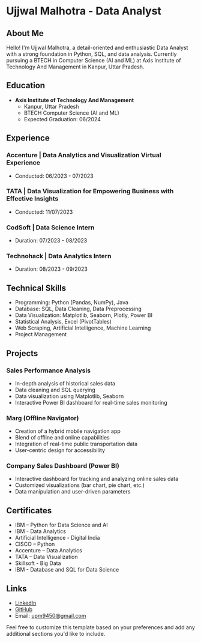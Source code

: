 # Ujjwal Malhotra - Data Analyst

## About Me

Hello! I'm Ujjwal Malhotra, a detail-oriented and enthusiastic Data Analyst with a strong foundation in Python, SQL, and data analysis. Currently pursuing a BTECH in Computer Science (AI and ML) at Axis Institute of Technology And Management in Kanpur, Uttar Pradesh.

## Education

- **Axis Institute of Technology And Management**
  - Kanpur, Uttar Pradesh
  - BTECH Computer Science (AI and ML)
  - Expected Graduation: 06/2024

## Experience

### Accenture | Data Analytics and Visualization Virtual Experience

- Conducted: 06/2023 - 07/2023

### TATA | Data Visualization for Empowering Business with Effective Insights

- Conducted: 11/07/2023

### CodSoft | Data Science Intern

- Duration: 07/2023 - 08/2023

### Technohack | Data Analytics Intern

- Duration: 08/2023 - 09/2023

## Technical Skills

- Programming: Python (Pandas, NumPy), Java
- Database: SQL, Data Cleaning, Data Preprocessing
- Data Visualization: Matplotlib, Seaborn, Plotly, Power BI
- Statistical Analysis, Excel (PivotTables)
- Web Scraping, Artificial Intelligence, Machine Learning
- Project Management

## Projects

### Sales Performance Analysis

- In-depth analysis of historical sales data
- Data cleaning and SQL querying
- Data visualization using Matplotlib, Seaborn
- Interactive Power BI dashboard for real-time sales monitoring

### Marg (Offline Navigator)

- Creation of a hybrid mobile navigation app
- Blend of offline and online capabilities
- Integration of real-time public transportation data
- User-centric design for accessibility

### Company Sales Dashboard (Power BI)

- Interactive dashboard for tracking and analyzing online sales data
- Customized visualizations (bar chart, pie chart, etc.)
- Data manipulation and user-driven parameters

## Certificates

- IBM – Python for Data Science and AI
- IBM - Data Analytics
- Artificial Intelligence - Digital India
- CISCO – Python
- Accenture – Data Analytics
- TATA – Data Visualization
- Skillsoft - Big Data
- IBM - Database and SQL for Data Science

## Links

- [LinkedIn](https://www.linkedin.com/in/proujjwal8840)
- [GitHub](https://lnkd.in/dkUWtaJf)
- Email: upm9450@gmail.com

Feel free to customize this template based on your preferences and add any additional sections you'd like to include.
